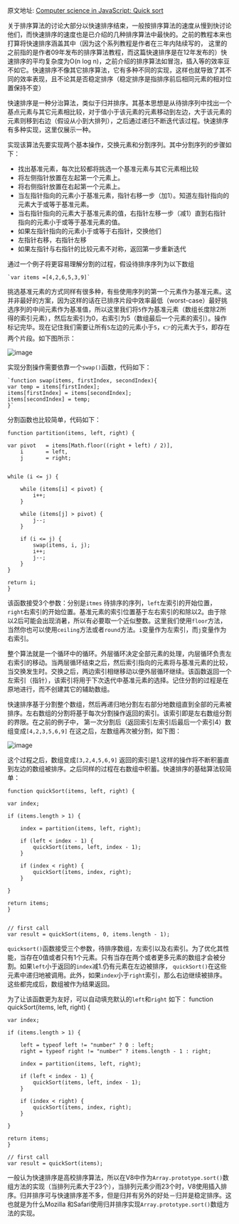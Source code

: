 原文地址: [Computer science in JavaScript: Quick sort](https://www.nczonline.net/blog/2012/11/27/computer-science-in-javascript-quicksort/)


关于排序算法的讨论大部分以快速排序结束，一般按排序算法的速度从慢到快讨论他们，而快速排序的速度也是已介绍的几种排序算法中最快的。之前的教程本来也打算将快速排序涵盖其中（因为这个系列教程是作者在三年内陆续写的， 这里的之前指的是作者09年发布的排序算法教程，而这篇快速排序是在12年发布的）快速排序的平均复杂度为O(n log n)，之前介绍的排序算法如冒泡，插入等的效率豆不如它。快速排序不像其它排序算法，它有多种不同的实现，这样也就导致了其不同的效率表现，且不论其是否稳定排序（稳定排序是指排序前后相同元素的相对位置保持不变）

快速排序是一种分治算法，类似于归并排序。其基本思想是从待排序列中找出一个基点元素与其它元素相比较，对于值小于该元素的元素移动到左边，大于该元素的元素则移到右边（假设从小到大排列），之后通过递归不断迭代该过程。快速排序有多种实现，这里仅展示一种。

实现该算法先要实现两个基本操作，交换元素和分割序列。其中分割序列的步骤如下：

- 找出基准元素，每次比较都将挑选一个基准元素与其它元素相比较
- 将左侧指针放置在左起第一个元素上。
- 将右侧指针放置在右起第一个元素上。
- 当左指针指向的元素小于基准元素，指针右移一步（加1）。知道左指针指向的元素大于或等于基准元素。
- 当右指针指向的元素大于基准元素的值，右指针左移一步（减1）直到右指针指向的元素小于或等于基准元素的值。
- 如果左指针指向的元素小于或等于右指针，交换他们
- 左指针右移，右指针左移
- 如果左指针与右指针的比较元素不对称，返回第一步重新迭代

通过一个例子将更容易理解分割的过程，假设待排序序列为以下数组 

    `var items =[4,2,6,5,3,9]`
挑选基准元素的方式同样有很多种，有些使用序列的第一个元素作为基准元素。这并非最好的方案，因为这样的话在已排序片段中效率最低（worst-case）最好挑选序列的中间元素作为基准值，所以这里我们将`5`作为基准元素（数组长度除2所得的索引元素），然后左索引为0，右索引为5（数组最后一个元素的索引）。操作标记完毕。现在记住我们需要让所有`5`左边的元素小于`5`，👉的元素大于`5`，即存在两个片段。如下图所示：

![image](https://www.nczonline.net/images/wp-content/uploads/2012/11/quicksort_partition1.png)


实现分割操作需要依靠一个`swap()`函数，代码如下：

    `function swap(items, firstIndex, secondIndex){
    var temp = items[firstIndex];
    items[firstIndex] = items[secondIndex];
    items[secondIndex] = temp;
    }`

分割函数也比较简单，代码如下：

    function partition(items, left, right) {

    var pivot   = items[Math.floor((right + left) / 2)],
        i       = left,
        j       = right;


    while (i <= j) {

        while (items[i] < pivot) {
            i++;
        }

        while (items[j] > pivot) {
            j--;
        }

        if (i <= j) {
            swap(items, i, j);
            i++;
            j--;
        }
    }

    return i;
    }

该函数接受3个参数：分别是`itmes` 待排序的序列，`left`左索引的开始位置，`right`右索引的开始位置。基准元素的索引位置基于左右索引的和除以2。由于除以2后可能会出现消暑，所以有必要取一个近似整数。这里我们使用`floor`方法，当然你也可以使用`ceiling`方法或者`round`方法。`i`变量作为左索引，而`j`变量作为右索引。

整个算法就是一个循环中的循环。外层循环决定全部元素的处理，内层循环负责左右索引的移动。当两层循环结束之后，然后索引指向的元素将与基准元素的比较，当交换发生时。交换之后，两边索引相继移动以便外层循环继续。该函数返回一个左索引（指针），该索引将用于下次迭代中基准元素的选择。记住分割的过程是在原地进行，而不创建其它的辅助数组。

快速排序基于分割整个数组，然后再递归地分割左右部分地数组直到全部的元素被排序。左右数组的分割将基于每次分割操作返回的索引。该索引即是左右数组分割的界限。在之前的例子中， 第一次分割后（返回索引左索引后最后一个索引4）数组变成`[4,2,3,5,6,9]` 在这之后，左数组再次被分割，如下图：

![image](https://www.nczonline.net/images/wp-content/uploads/2012/11/quicksort_21.png)

这个过程之后，数组变成`[3,2,4,5,6,9]` 返回的索引是1.这样的操作将不断积蓄直到左边的数组被排序。之后同样的过程在右数组中积蓄。快速排序的基础算法较简单：

    function quickSort(items, left, right) {

    var index;

    if (items.length > 1) {

        index = partition(items, left, right);

        if (left < index - 1) {
            quickSort(items, left, index - 1);
        }

        if (index < right) {
            quickSort(items, index, right);
        }

    }

    return items;
    }


    // first call
    var result = quickSort(items, 0, items.length - 1);
    
`quicksort()`函数接受三个参数，待排序数组，左索引以及右索引。为了优化其性能，当存在0值或者只有1个元素。只有当存在两个或者更多元素的数组才会被分割。如果`left`小于返回的`index`减1.仍有元素在左边被排序， `quickSort()`在这些元素中递归地被调用。此外，如果`index`小于`right`索引，那么右边继续被排序。这些都完成后，数组被作为结果返回。

为了让该函数更为友好，可以自动填充默认的`left`和`right` 如下：
function quickSort(items, left, right) {

    var index;

    if (items.length > 1) {

        left = typeof left != "number" ? 0 : left;
        right = typeof right != "number" ? items.length - 1 : right;

        index = partition(items, left, right);

        if (left < index - 1) {
            quickSort(items, left, index - 1);
        }

        if (index < right) {
            quickSort(items, index, right);
        }

    }

    return items;
    }

    // first call
    var result = quickSort(items);
    
 一般认为快速排序是高校排序算法，所以在V8中作为`Array.prototype.sort()`数组方法的实现（当排列元素大于23个），当排列元素少雨23个时，V8使用插入排序。归并排序可与快速排序差不多，但是归并有另外的好处－归并是稳定排序。这也就是为什么Mozilla 和Safari使用归并排序实现`Array.prototype.sort()`数组方法的实现。